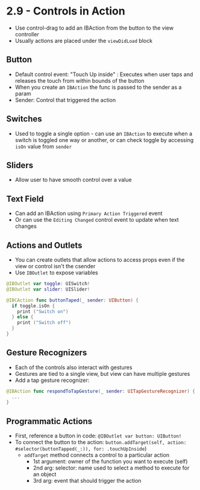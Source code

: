 # 2.9 - Controls in Action

- Use control-drag to add an IBAction from the button to the view controller
- Usually actions are placed under the `viewDidLoad` block

## Button

- Default control event: "Touch Up inside" : Executes when user taps and releases the touch from within bounds of the button
- When you create an `IBAction` the func is passed to the sender as a param
- Sender: Control that triggered the action

## Switches

- Used to toggle a single option - can use an `IBAction` to execute when a switch is toggled one way or another, or can check toggle by accessing `isOn` value from `sender`

## Sliders

- Allow user to have smooth control over a value

## Text Field

- Can add an IBAction using `Primary Action Triggered` event
- Or can use the `Editing Changed` control event to update when text changes

## Actions and Outlets

- You can create outlets that allow actions to access props even if the view or control isn't the csender
- Use `IBOutlet` to expose variables

```swift
@IBOutlet var toggle: UISwitch!
@IBOutlet var slider: UISlider!

@IBCAction func buttonTaped(_ sender: UIButton) {
  if toggle.isOn {
    print ("Switch on")
  } else {
    print ("Switch off")
  }
}
```

## Gesture Recognizers

- Each of the controls also interact with gestures
- Gestures are tied to a single view, but view can have multiple gestures
- Add a tap gesture recognizer:

```swift
@IBAction func respondToTapGesture(_ sender: UITapGestureRecognizer) {
  ...
}
```

## Programmatic Actions

- First, reference a button in code: `@IBOutlet var button: UIButton!`
- To connect the button to the action: `button.addTarget(self, action: #selector(buttonTapped(_:)), for: .touchUpInside`)
  - `addTarget` method connects a control to a particular action
    - 1st argument: owner of the function you want to execute (self)
    - 2nd arg: selector: name used to select a method to execute for an object
    - 3rd arg: event that should trigger the action
